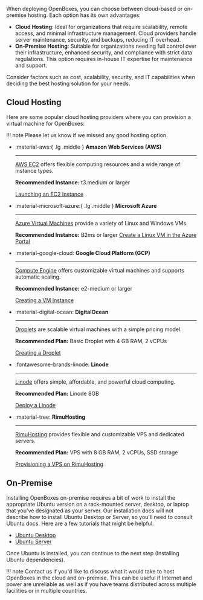 
When deploying OpenBoxes, you can choose between cloud-based or on-premise hosting. Each option has its own advantages:

- **Cloud Hosting**: Ideal for organizations that require scalability, remote access, and minimal infrastructure management. Cloud providers handle server maintenance, security, and backups, reducing IT overhead.
- **On-Premise Hosting**: Suitable for organizations needing full control over their infrastructure, enhanced security, and compliance with strict data regulations. This option requires in-house IT expertise for maintenance and support.

Consider factors such as cost, scalability, security, and IT capabilities when deciding the best hosting solution for your needs.


## Cloud Hosting 
Here are some popular cloud hosting providers where you can provision a virtual machine for OpenBoxes:

!!! note
    Please let us know if we missed any good hosting option.


<div class="grid cards" markdown>

- :material-aws:{ .lg .middle } __Amazon Web Services (AWS)__
    
    ---
    [AWS EC2](https://aws.amazon.com/ec2/) offers flexible computing resources and a wide range of instance types.
    
    **Recommended Instance:** t3.medium or larger

    [Launching an EC2 Instance](https://docs.aws.amazon.com/AWSEC2/latest/UserGuide/EC2_GetStarted.html)

- :material-microsoft-azure:{ .lg .middle } __Microsoft Azure__

    ---
    [Azure Virtual Machines](https://azure.microsoft.com/en-us/services/virtual-machines/) provide a variety of Linux and Windows VMs.

    **Recommended Instance:** B2ms or larger
    [Create a Linux VM in the Azure Portal](https://learn.microsoft.com/en-us/azure/virtual-machines/linux/quick-create-portal)

- :material-google-cloud: __Google Cloud Platform (GCP)__

    ---
    [Compute Engine](https://cloud.google.com/compute) offers customizable virtual machines and supports automatic scaling.
    
    **Recommended Instance:** e2-medium or larger

    [Creating a VM Instance](https://cloud.google.com/compute/docs/instances/create-start-instance)

- :material-digital-ocean: __DigitalOcean__

    ---
    [Droplets](https://www.digitalocean.com/products/droplets/) are scalable virtual machines with a simple pricing model.

    **Recommended Plan:** Basic Droplet with 4 GB RAM, 2 vCPUs
    
    [Creating a Droplet](https://docs.digitalocean.com/products/droplets/how-to/create/)

- :fontawesome-brands-linode: __Linode__

    ---
    [Linode](https://www.linode.com/) offers simple, affordable, and powerful cloud computing.

    **Recommended Plan:** Linode 8GB

    [Deploy a Linode](https://www.linode.com/docs/guides/getting-started/)

- :material-tree: __RimuHosting__

    ---
    [RimuHosting](https://rimuhosting.com/) provides flexible and customizable VPS and dedicated servers.

    **Recommended Plan:** VPS with 8 GB RAM, 2 vCPUs, SSD storage

    [Provisioning a VPS on RimuHosting](https://rimuhosting.com/order/startorder.jsp)


</div>

[//]: # (NOTE: AWS has a free-tier that includes a free year of 750 hours per month for t2.micro EC2 instances &#40;as well as other )

[//]: # (services&#41;. It's a great deal it if you're not going to be using OpenBoxes too heavily. Unfortunately, keeping a )

[//]: # (Java-based web application like OpenBoxes happy on a t2.micro &#40;1GB of RAM&#41; is not easy. You may need to reduce the heap )

[//]: # (size and permgen memory allocated to Tomcat to something minimal &#40;see Installing Tomcat page&#41;.)


## On-Premise
Installing OpenBoxes on-premise requires a bit of work to install the appropriate Ubuntu version on a rack-mounted 
server, desktop, or laptop that you've designated as your server. Our installation docs will not describe how to install 
Ubuntu Desktop or Server, so you'll need to consult Ubuntu docs. Here are a few tutorials that might be helpful.

* [Ubuntu Desktop](https://tutorials.ubuntu.com/tutorial/tutorial-install-ubuntu-desktop)
* [Ubuntu Server](https://tutorials.ubuntu.com/tutorial/tutorial-install-ubuntu-server)

Once Ubuntu is installed, you can continue to the next step (Installing Ubuntu dependencies).

!!! note
    Contact us if you'd like to discuss what it would take to host OpenBoxes in the cloud and on-premise. This can 
    be useful if Internet and power are unreliable as well as if you have teams distributed across multiple facilities 
    or in multiple countries.
